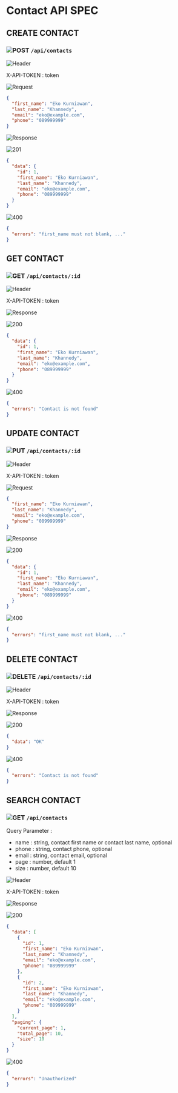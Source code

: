 # Contact API SPEC

## CREATE CONTACT

### ![POST](https://img.shields.io/badge/POST-4CAF50?style=for-the-badge) `/api/contacts`

![Header](https://img.shields.io/badge/Request-Header-D32F2F)

X-API-TOKEN : token

![Request](https://img.shields.io/badge/Request-Body-FF9800)

```json
{
  "first_name": "Eko Kurniawan",
  "last_name": "Khannedy",
  "email": "eko@example.com",
  "phone": "089999999"
}
```

![Response](https://img.shields.io/badge/Response-Body-FF9800)

![201](https://img.shields.io/badge/201-Created-4CAF50)

```json
{
  "data": {
    "id": 1,
    "first_name": "Eko Kurniawan",
    "last_name": "Khannedy",
    "email": "eko@example.com",
    "phone": "089999999"
  }
}
```

![400](https://img.shields.io/badge/400-Failed-F44336)

```json
{
  "errors": "first_name must not blank, ..."
}
```

## GET CONTACT

### ![GET](https://img.shields.io/badge/GET-2196F3?style=for-the-badge) `/api/contacts/:id`

![Header](https://img.shields.io/badge/Request-Header-D32F2F)

X-API-TOKEN : token

![Response](https://img.shields.io/badge/Response-Body-FF9800)

![200](https://img.shields.io/badge/200-OK-4CAF50)

```json
{
  "data": {
    "id": 1,
    "first_name": "Eko Kurniawan",
    "last_name": "Khannedy",
    "email": "eko@example.com",
    "phone": "089999999"
  }
}
```

![400](https://img.shields.io/badge/400-Failed-F44336)

```json
{
  "errors": "Contact is not found"
}
```

## UPDATE CONTACT

### ![PUT](https://img.shields.io/badge/PUT-9C27B0?style=for-the-badge) `/api/contacts/:id`

![Header](https://img.shields.io/badge/Request-Header-D32F2F)

X-API-TOKEN : token

![Request](https://img.shields.io/badge/Request-Body-FF9800)

```json
{
  "first_name": "Eko Kurniawan",
  "last_name": "Khannedy",
  "email": "eko@example.com",
  "phone": "089999999"
}
```

![Response](https://img.shields.io/badge/Response-Body-FF9800)

![200](https://img.shields.io/badge/200-OK-4CAF50)

```json
{
  "data": {
    "id": 1,
    "first_name": "Eko Kurniawan",
    "last_name": "Khannedy",
    "email": "eko@example.com",
    "phone": "089999999"
  }
}
```

![400](https://img.shields.io/badge/400-Failed-F44336)

```json
{
  "errors": "first_name must not blank, ..."
}
```

## DELETE CONTACT

### ![DELETE](https://img.shields.io/badge/DELETE-F44336?style=for-the-badge) `/api/contacts/:id`

![Header](https://img.shields.io/badge/Request-Header-D32F2F)

X-API-TOKEN : token

![Response](https://img.shields.io/badge/Response-Body-FF9800)

![200](https://img.shields.io/badge/200-OK-4CAF50)

```json
{
  "data": "OK"
}
```

![400](https://img.shields.io/badge/400-Failed-F44336)

```json
{
  "errors": "Contact is not found"
}
```

## SEARCH CONTACT

### ![GET](https://img.shields.io/badge/GET-2196F3?style=for-the-badge) `/api/contacts`

Query Parameter :
- name : string, contact first name or contact last name, optional
- phone : string, contact phone, optional
- email : string, contact email, optional
- page : number, default 1
- size : number, default 10

![Header](https://img.shields.io/badge/Request-Header-D32F2F)

X-API-TOKEN : token

![Response](https://img.shields.io/badge/Response-Body-FF9800)

![200](https://img.shields.io/badge/200-OK-4CAF50)

```json
{
  "data": [
    {
      "id": 1,
      "first_name": "Eko Kurniawan",
      "last_name": "Khannedy",
      "email": "eko@example.com",
      "phone": "089999999"
    },
    {
      "id": 2,
      "first_name": "Eko Kurniawan",
      "last_name": "Khannedy",
      "email": "eko@example.com",
      "phone": "089999999"
    }
  ],
  "paging": {
    "current_page": 1,
    "total_page": 10,
    "size": 10
  }
}
```

![400](https://img.shields.io/badge/400-Failed-F44336)

```json
{
  "errors": "Unauthorized"
}
```
